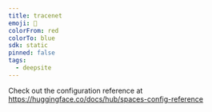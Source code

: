 ```yaml
---
title: tracenet
emoji: 🐳
colorFrom: red
colorTo: blue
sdk: static
pinned: false
tags:
  - deepsite
---
```


Check out the configuration reference at https://huggingface.co/docs/hub/spaces-config-reference